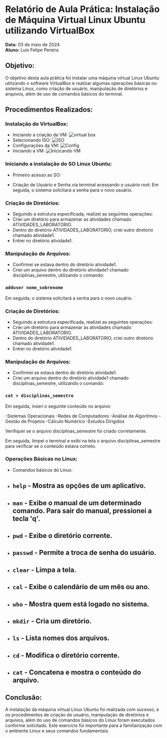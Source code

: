 # Relatório de Aula Prática: Instalação de Máquina Virtual Linux Ubuntu utilizando VirtualBox

**Data:** 03 de maio de 2024  
**Aluno:** Luis Felipe Pereira

## Objetivo:
O objetivo desta aula prática foi instalar uma máquina virtual Linux Ubuntu utilizando o software VirtualBox e realizar algumas operações básicas no sistema Linux, como criação de usuário, manipulação de diretórios e arquivos, além de uso de comandos básicos do terminal.

## Procedimentos Realizados:

### Instalação do VirtualBox:
- Iniciando a criação da VM:
  ![virtual box](img/imagem1.jpg)
- Selecionando ISO:
  ![ISO](CriandoVM_Ubuntu/img/imagem2.jpg)
- Configurações da VM:
   ![Config](CriandoVM_Ubuntu/img/imagem3.jpg)
- Iniciando a VM:
   ![Inicicando VM](CriandoVM_Ubuntu/img/imagem4.jpg)

### Iniciando a instalação do SO Linux Ubuntu:
- Primeiro acesso ao SO:

- Criação de Usuário e Senha via terminal acessando o usuário root:
Em seguida, o sistema solicitará a senha para o novo usuário.

### Criação de Diretórios:
- Seguindo a estrutura especificada, realizei as seguintes operações:
- Criei um diretório para armazenar as atividades chamado ATIVIDADES_LABORATORIO.
- Dentro do diretório ATIVIDADES_LABORATORIO, criei outro diretório chamado atividade1.
- Entrei no diretório atividade1.

### Manipulação de Arquivos:
- Confirmei se estava dentro do diretório atividade1.
- Criei um arquivo dentro do diretório atividade1 chamado disciplinas_semestre, utilizando o comando:
  
### `adduser nome_sobrenome`

Em seguida, o sistema solicitará a senha para o novo usuário.

### Criação de Diretórios:
- Seguindo a estrutura especificada, realizei as seguintes operações:
- Criei um diretório para armazenar as atividades chamado ATIVIDADES_LABORATORIO.
- Dentro do diretório ATIVIDADES_LABORATORIO, criei outro diretório chamado atividade1.
- Entrei no diretório atividade1.

### Manipulação de Arquivos:
- Confirmei se estava dentro do diretório atividade1.
- Criei um arquivo dentro do diretório atividade1 chamado disciplinas_semestre, utilizando o comando:
  
### `cat > disciplinas_semestre`

Em seguida, inseri o seguinte conteúdo no arquivo:

-Sistemas Operacionais
-Redes de Computadores
-Análise de Algoritmos
-Gestão de Projetos
-Cálculo Numérico
-Estudos Dirigidos

Verifiquei se o arquivo disciplinas_semestre foi criado corretamente.

Em seguida, limpei o terminal e exibi na tela o arquivo disciplinas_semestre para verificar se o conteúdo estava correto.

### Operações Básicas no Linux:
- Comandos básicos do Linux:
- ## `help` - Mostra as opções de um aplicativo.
- ## `man` - Exibe o manual de um determinado comando. Para sair do manual, pressionei a tecla 'q'.
- ## `pwd` - Exibe o diretório corrente.
- ## `passwd` - Permite a troca de senha do usuário.
- ## `clear` - Limpa a tela.
- ## `cal` - Exibe o calendário de um mês ou ano.
- ## `who` - Mostra quem está logado no sistema.
- ## `mkdir` - Cria um diretório.
- ## `ls` - Lista nomes dos arquivos.
- ## `cd` - Modifica o diretório corrente.
- ## `cat` - Concatena e mostra o conteúdo do arquivo.

## Conclusão:
A instalação da máquina virtual Linux Ubuntu foi realizada com sucesso, e os procedimentos de criação de usuário, manipulação de diretórios e arquivos, além do uso de comandos básicos do Linux foram executados conforme solicitado. Este exercício foi importante para a familiarização com o ambiente Linux e seus comandos fundamentais.
